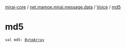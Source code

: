 [mirai-core](../../index.md) / [net.mamoe.mirai.message.data](../index.md) / [Voice](index.md) / [md5](./md5.md)

# md5

`val md5: `[`ByteArray`](https://kotlinlang.org/api/latest/jvm/stdlib/kotlin/-byte-array/index.html)